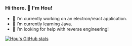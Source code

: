 ### Hi there. 👋 I'm Hou! 

- 🔭 I’m currently working on an electron/react application.
- 🌱 I’m currently learning Java.
- 🤔 I’m looking for help with reverse engineering!

[![Hou's GitHub stats](https://github-readme-stats.vercel.app/api?username=hourzn)](https://github.com/anuraghazra/github-readme-stats)
